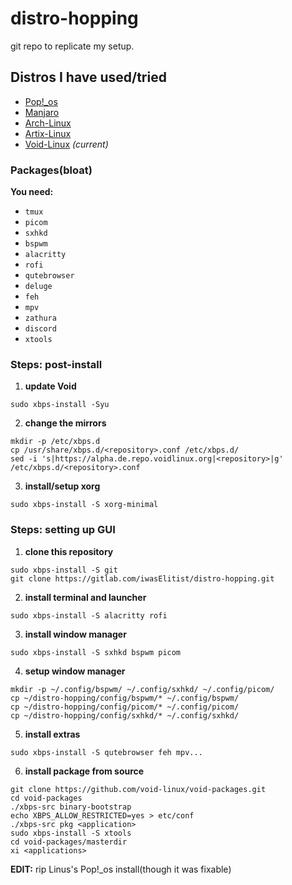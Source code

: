 # distro-hopping

git repo to replicate my setup.  

## Distros I have used/tried
- [Pop!_os](https://pop.system76.com/)
- [Manjaro](https://manjaro.org/)
- [Arch-Linux](https://archlinux.org/)
- [Artix-Linux](https://artixlinux.org/)
- [Void-Linux](https://voidlinux.org/) _(current)_

### Packages(bloat)
**You need:**

- `tmux`
- `picom`
- `sxhkd`
- `bspwm`
- `alacritty`
- `rofi`
- `qutebrowser`
- `deluge`
- `feh`
- `mpv`
- `zathura`
- `discord`
- `xtools`

### Steps: post-install

1. **update Void**

```
sudo xbps-install -Syu
```

2. **change the mirrors**

```
mkdir -p /etc/xbps.d
cp /usr/share/xbps.d/<repository>.conf /etc/xbps.d/
sed -i 's|https://alpha.de.repo.voidlinux.org|<repository>|g' /etc/xbps.d/<repository>.conf
```

3. **install/setup xorg**

```
sudo xbps-install -S xorg-minimal
```

### Steps: setting up GUI

1. **clone this repository**

```
sudo xbps-install -S git
git clone https://gitlab.com/iwasElitist/distro-hopping.git
```

2. **install terminal and launcher**

```
sudo xbps-install -S alacritty rofi
```

3. **install window manager**

```
sudo xbps-install -S sxhkd bspwm picom
```

4. **setup window manager**

```
mkdir -p ~/.config/bspwm/ ~/.config/sxhkd/ ~/.config/picom/
cp ~/distro-hopping/config/bspwm/* ~/.config/bspwm/
cp ~/distro-hopping/config/picom/* ~/.config/picom/
cp ~/distro-hopping/config/sxhkd/* ~/.config/sxhkd/
```

5. **install extras**

```
sudo xbps-install -S qutebrowser feh mpv...
```

6. **install package from source**

```
git clone https://github.com/void-linux/void-packages.git
cd void-packages
./xbps-src binary-bootstrap
echo XBPS_ALLOW_RESTRICTED=yes > etc/conf
./xbps-src pkg <application>
sudo xbps-install -S xtools
cd void-packages/masterdir
xi <applications>
```

**EDIT:**  rip Linus's Pop!_os install(though it was fixable)
